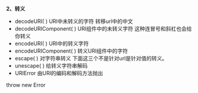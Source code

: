 **2、转义**

- decodeURI( )                   URl中未转义的字符  转移url中的中文
- decodeURIComponent( )   URI组件中的未转义字符 这种连冒号和斜杠也会给你转义
- encodeURI( )                   URI中的转义字符
- encodeURIComponent( )   转义URI组件中的字符
- escape( )                         对字符串转义  下面这三个不是针对url是针对值的转义。
- unescape( )                     给转义字符串解码
- URIError                         由URl的编码和解码方法抛出

throw new Error